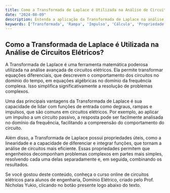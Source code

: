 ```yaml
---
title: Como a Transformada de Laplace é Utilizada na Análise de Circuitos Elétricos?
date: "2024-08-09"
description: Entenda a aplicação da Transformada de Laplace na análise avançada de circuitos elétricos, incluindo suas propriedades e utilidade.
keywords: ['Transformada', 'Rampa', 'Impulso', 'Cálculo', 'Propriedade', 'passivo']
---
```


## Como a Transformada de Laplace é Utilizada na Análise de Circuitos Elétricos?

A Transformada de Laplace é uma ferramenta matemática poderosa utilizada na análise avançada de circuitos elétricos. Ela permite transformar equações diferenciais, que descrevem o comportamento dos circuitos no domínio do tempo, em equações algébricas no domínio da frequência complexa. Isso simplifica significativamente a resolução de problemas complexos.

Uma das principais vantagens da Transformada de Laplace é sua capacidade de lidar com funções de entrada como degraus, rampas e impulsos, que são comuns em circuitos elétricos. Por exemplo, ao aplicar um impulso a um circuito passivo, a resposta pode ser facilmente analisada no domínio da frequência, facilitando a compreensão do comportamento do circuito.

Além disso, a Transformada de Laplace possui propriedades úteis, como a linearidade e a capacidade de diferenciar e integrar funções, que tornam a análise de circuitos mais eficiente. Essas propriedades permitem que engenheiros decomponham problemas complexos em partes mais simples, resolvendo cada uma delas separadamente e, em seguida, combinando os resultados.

Se você gostou deste conteúdo, conheça o curso online de circuitos elétricos para alunos de engenharia, Domínio Elétrico, criado pelo Prof. Nicholas Yukio, clicando no botão presente logo abaixo do texto.